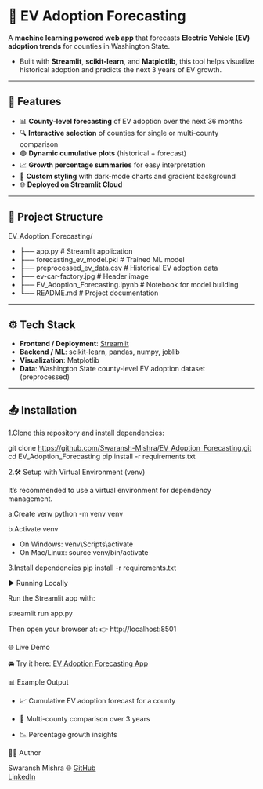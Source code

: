 # 🔮 EV Adoption Forecasting

A **machine learning powered web app** that forecasts **Electric Vehicle (EV) adoption trends** for counties in Washington State.  
- Built with **Streamlit**, **scikit-learn**, and **Matplotlib**, this tool helps visualize historical adoption and predicts the next 3 years of EV growth.

---

## 🚀 Features

- 📊 **County-level forecasting** of EV adoption over the next 36 months  
- 🔍 **Interactive selection** of counties for single or multi-county comparison  
- 🟢 **Dynamic cumulative plots** (historical + forecast)  
- 📈 **Growth percentage summaries** for easy interpretation  
- 🎨 **Custom styling** with dark-mode charts and gradient background  
- 🌐 **Deployed on Streamlit Cloud**  

---

## 📂 Project Structure

EV_Adoption_Forecasting/
- ├── app.py                        # Streamlit application
- ├── forecasting_ev_model.pkl      # Trained ML model
- ├── preprocessed_ev_data.csv      # Historical EV adoption data
- ├── ev-car-factory.jpg            # Header image
- ├── EV_Adoption_Forecasting.ipynb # Notebook for model building
- └── README.md                     # Project documentation


---

## ⚙️ Tech Stack

- **Frontend / Deployment**: [Streamlit](https://streamlit.io/)  
- **Backend / ML**: scikit-learn, pandas, numpy, joblib  
- **Visualization**: Matplotlib  
- **Data**: Washington State county-level EV adoption dataset (preprocessed)  

---

## 📥 Installation

1.Clone this repository and install dependencies:

git clone https://github.com/Swaransh-Mishra/EV_Adoption_Forecasting.git
cd EV_Adoption_Forecasting
pip install -r requirements.txt

2.🛠 Setup with Virtual Environment (venv)

It’s recommended to use a virtual environment for dependency management.

a.Create venv 
python -m venv venv

b.Activate venv

- On Windows:    venv\Scripts\activate
- On Mac/Linux:  source venv/bin/activate

3.Install dependencies
pip install -r requirements.txt

▶️ Running Locally

Run the Streamlit app with:

streamlit run app.py


Then open your browser at:
👉 http://localhost:8501


🌐 Live Demo

🚘 Try it here: [EV Adoption Forecasting App](https://ev-adoption-prediction-ahvyjmm35t6u6fyf3gh5qy.streamlit.app/)  


📊 Example Output

- 📈 Cumulative EV adoption forecast for a county

- 🔄 Multi-county comparison over 3 years

- 📉 Percentage growth insights

👨‍💻 Author

Swaransh Mishra
🌐 [GitHub](https://github.com/Swaransh-Mishra)  
   [LinkedIn](https://www.linkedin.com/in/swaransh-mishra-a85123258/)  
